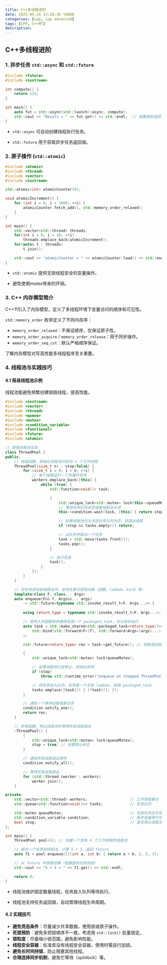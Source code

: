 ```yaml
---
title: C++多线程进阶
date: 2025-05-24 13:20:36 +0800
categories: [cpp, cpp advanced]
tags: [CPP, C++MT]
description: 
---
```

## C++多线程进阶

### 1. 异步任务 `std::async` 和 `std::future`

```cpp
#include <future>
#include <iostream>

int compute() {
    return 123;
}

int main() {
    auto fut = std::async(std::launch::async, compute);
    std::cout << "Result = " << fut.get() << std::endl;  // 阻塞直到返回
}
```

- `std::async` 可自动创建线程执行任务。

- `std::future` 用于获取异步任务返回值。

### 2. 原子操作 (`std::atomic`)

```cpp
#include <atomic>
#include <thread>
#include <vector>
#include <iostream>

std::atomic<int> atomicCounter(0);

void atomicIncrement() {
    for (int i = 0; i < 1000; ++i) {
        atomicCounter.fetch_add(1, std::memory_order_relaxed);
    }
}

int main() {
    std::vector<std::thread> threads;
    for(int i = 0; i < 10; ++i)
        threads.emplace_back(atomicIncrement);
    for(auto& t : threads)
        t.join();

    std::cout << "atomicCounter = " << atomicCounter.load() << std::endl;  // 10000
}
```

- `std::atomic` 提供无锁线程安全的变量操作。

- 避免使用mutex带来的开销。

### 3. C++ 内存模型简介

C++11引入了内存模型，定义了多线程环境下变量访问的顺序和可见性。

`std::memory_order` 枚举定义了不同内存序：

- `memory_order_relaxed`：不保证顺序，仅保证原子性。
- `memory_order_acquire` / `memory_order_release`：用于同步操作。
- `memory_order_seq_cst`：默认严格顺序保证。

了解内存模型对写高性能多线程程序至关重要。

### 4. 线程池与实践技巧

#### 4.1 简易线程池示例

线程池能避免频繁创建销毁线程，提高性能。

```cpp
#include <iostream>
#include <vector>
#include <thread>
#include <queue>
#include <mutex>
#include <condition_variable>
#include <functional>
#include <future>
#include <atomic>

// 简易线程池实现
class ThreadPool {
public:
    // 构造函数，初始化线程池并启动 n 个工作线程
    ThreadPool(size_t n) : stop(false) {
        for (size_t i = 0; i < n; ++i) {
            // 每个线程运行一个死循环任务
            workers.emplace_back([this] {
                while (true) {
                    std::function<void()> task;

                    {
                        std::unique_lock<std::mutex> lock(this->queueMutex);
                        // 等待任务队列非空或者线程池关闭
                        this->condition.wait(lock, [this] { return stop || !tasks.empty(); });

                        // 如果线程池已关闭且任务队列为空，则退出线程
                        if (stop && tasks.empty()) return;

                        // 从队列中取出一个任务
                        task = std::move(tasks.front());
                        tasks.pop();
                    }

                    // 执行任务
                    task();
                }
            });
        }
    }

    // 将任务添加到线程池中，支持任意可调用对象（函数、lambda、bind 等）
    template<class F, class... Args>
    auto enqueue(F&& f, Args&&... args)
        -> std::future<typename std::invoke_result_t<F, Args...>> {
        
        using return_type = typename std::invoke_result_t<F, Args...>;

        // 把传入的函数和参数绑定成一个 packaged_task，可以异步执行
        auto task = std::make_shared<std::packaged_task<return_type()>>(
            std::bind(std::forward<F>(f), std::forward<Args>(args)...)
        );

        std::future<return_type> res = task->get_future(); // 获取返回结果的 future

        {
            std::unique_lock<std::mutex> lock(queueMutex);

            // 如果线程池已经停止，则抛出异常
            if (stop)
                throw std::runtime_error("enqueue on stopped ThreadPool");

            // 将任务加入队列，任务是一个无参 lambda，调用 packaged_task
            tasks.emplace([task]() { (*task)(); });
        }

        // 通知一个等待线程有新任务
        condition.notify_one();
        return res;
    }

    // 析构函数，停止线程池并等待所有线程退出
    ~ThreadPool() {
        {
            std::unique_lock<std::mutex> lock(queueMutex);
            stop = true; // 设置停止标志
        }

        // 通知所有线程退出等待
        condition.notify_all();

        // 等待所有线程退出
        for (std::thread &worker : workers)
            worker.join();
    }

private:
    std::vector<std::thread> workers;                   // 工作线程集合
    std::queue<std::function<void()>> tasks;            // 任务队列

    std::mutex queueMutex;                              // 任务队列互斥锁
    std::condition_variable condition;                  // 条件变量用于任务唤醒
    bool stop;                                          // 是否停止线程池标志
};

int main() {
    ThreadPool pool(4); // 创建一个含有 4 个工作线程的线程池

    // 提交一个任务到线程池，计算 5 + 3，返回 future
    auto f1 = pool.enqueue([](int a, int b) { return a + b; }, 5, 3);

    // 从 future 中获取结果（阻塞直到任务完成）
    std::cout << "5 + 3 = " << f1.get() << std::endl;

    return 0;
}
```

- 线程池维护固定数量线程，任务放入队列等待执行。

- 线程池支持任务返回值，自动管理线程生命周期。

#### 4.2 实践技巧

- **避免竞态条件**：尽量减少共享数据，使用锁或原子操作。
- **死锁预防**：避免多把锁顺序不一致，考虑用 `std::lock()` 批量锁定。
- **锁粒度**：尽量缩小锁范围，避免影响性能。
- **线程安全容器**：标准库没有线程安全容器，使用时需自行加锁。
- **避免长时间持锁**，防止阻塞其他线程。
- **合理选择同步机制**，避免忙等待（spinlock）等。

